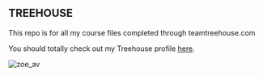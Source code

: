 ## TREEHOUSE

This repo is for all my course files completed through teamtreehouse.com

You should totally check out my Treehouse profile [here](https://teamtreehouse.com/lindsaysauer).

![zoe_av](https://cloud.githubusercontent.com/assets/5047139/15221274/cdb6c730-1838-11e6-8802-30c4323c2b70.png)